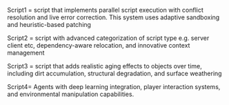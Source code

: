 Script1 = script that implements parallel script execution with conflict resolution and live error correction. This system uses adaptive sandboxing and heuristic-based patching


Script2 = script with advanced categorization of script type e.g. server client etc, dependency-aware relocation, and innovative context management


Script3 =  script that adds realistic aging effects to objects over time, including dirt accumulation, structural degradation, and surface weathering


Script4= Agents with deep learning integration, player interaction systems, and environmental manipulation capabilities. 

